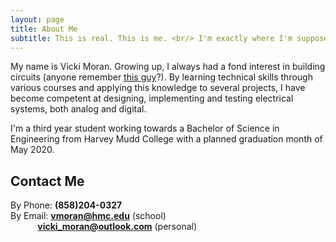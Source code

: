 ```yaml
---
layout: page
title: About Me
subtitle: This is real. This is me. <br/> I'm exactly where I'm supposed to be now. 
---
```


My name is Vicki Moran. Growing up, I always had a fond interest in building circuits (anyone remember [this guy](https://www.elenco.com/product/snap-circuits-300-experiments/)?). By learning technical skills through various courses and applying this knowledge to several projects, I have become competent at designing, implementing and testing electrical systems, both analog and digital. 

<span class="fa fa-graduation-cap about-icon"></span> I'm a third year student working towards a Bachelor of Science in Engineering from Harvey Mudd College with a planned graduation month of May 2020.

<span class="fa fa-heart about-icon"></span>

<span class="fa fa-file-text-o about-icon"></span>

<span class="fa fa-globe about-icon"></span>


## Contact Me

By Phone: **(858)204-0327** <br/>
By Email: **vmoran@hmc.edu** (school) <br/>
&nbsp;&nbsp;&nbsp;&nbsp;&nbsp;&nbsp;&nbsp;&nbsp;&nbsp;&nbsp;
**vicki_moran@outlook.com** (personal)
